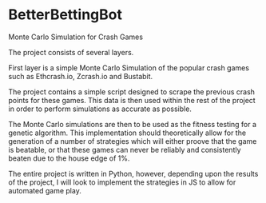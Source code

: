 # BetterBettingBot
Monte Carlo Simulation for Crash Games

The project consists of several layers.

First layer is a simple Monte Carlo Simulation of the popular crash games such as Ethcrash.io, Zcrash.io and Bustabit.

The project contains a simple script designed to scrape the previous crash points for these games. This data is then used within the rest of the project in order to perform simulations as accurate as possible.

The Monte Carlo simulations are then to be used as the fitness testing for a genetic algorithm. This implementation should theoretically allow for the generation of a number of strategies which will either proove that the game is beatable, or that these games can never be reliably and consistently beaten due to the house edge of 1%.

The entire project is written in Python, however, depending upon the results of the project, I will look to implement the strategies in JS to allow for automated game play.

